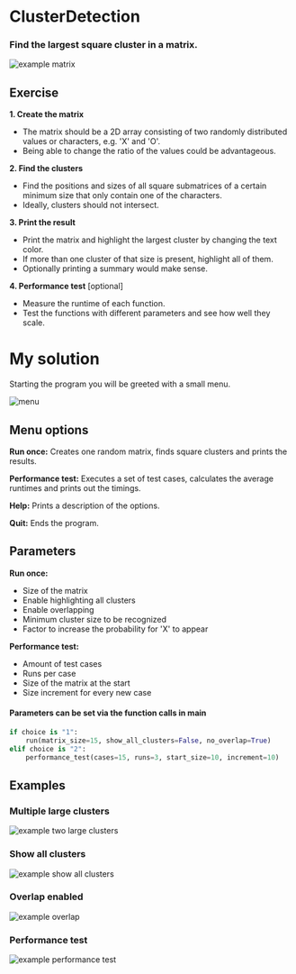 
# ClusterDetection

### Find the largest square cluster in a matrix.

![example matrix](https://user-images.githubusercontent.com/20523988/64360441-ce3f0e00-d00a-11e9-936b-ee8453e61881.png)

## Exercise

**1. Create the matrix**
* The matrix should be a 2D array consisting of two randomly distributed values or characters, e.g. 'X' and 'O'. 
* Being able to change the ratio of the values could be advantageous. 

**2. Find the clusters**
* Find the positions and sizes of all square submatrices of a certain minimum size that only contain one of the characters. 
* Ideally, clusters should not intersect. 

**3. Print the result**
* Print the matrix and highlight the largest cluster by changing the text color. 
* If more than one cluster of that size is present, highlight all of them. 
* Optionally printing a summary would make sense.

**4. Performance test** [optional]
* Measure the runtime of each function. 
* Test the functions with different parameters and see how well they scale.



# My solution
Starting the program you will be greeted with a small menu. 

![menu](https://user-images.githubusercontent.com/20523988/64320530-0b7dae80-cfbf-11e9-81a8-515c96490860.png)

## Menu options
**Run once:** Creates one random matrix, finds square clusters and prints the results.

**Performance test:** Executes a set of test cases, calculates the average runtimes and prints out the timings.

**Help:** Prints a description of the options.

**Quit:** Ends the program.



## Parameters
**Run once:**
* Size of the matrix
* Enable highlighting all clusters
* Enable overlapping
* Minimum cluster size to be recognized
* Factor to increase the probability for 'X' to appear

**Performance test:**
* Amount of test cases
* Runs per case
* Size of the matrix at the start
* Size increment for every new case

#### Parameters can be set via the function calls in main
```python
if choice is "1":
    run(matrix_size=15, show_all_clusters=False, no_overlap=True)
elif choice is "2":
    performance_test(cases=15, runs=3, start_size=10, increment=10)
```

## Examples

### Multiple large clusters

![example two large clusters](https://user-images.githubusercontent.com/20523988/64451554-c3f14280-d0e4-11e9-9d25-7423b6af08bb.png)

### Show all clusters

![example show all clusters](https://user-images.githubusercontent.com/20523988/64360535-f595db00-d00a-11e9-99ce-531400010e70.png)

### Overlap enabled

![example overlap](https://user-images.githubusercontent.com/20523988/64451645-ec793c80-d0e4-11e9-8d41-c9de10739e18.png)

### Performance test

![example performance test](https://user-images.githubusercontent.com/20523988/64360763-6a691500-d00b-11e9-9344-d4028498f96f.png)
